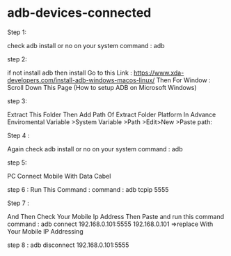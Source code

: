 # adb-devices-connected
Step 1:

check adb install or no on your system 
	command : adb

step 2:

if not install adb then install 
Go to this Link : https://www.xda-developers.com/install-adb-windows-macos-linux/
Then For Window : Scroll Down This Page (How to setup ADB on Microsoft Windows)

step 3:

Extract This Folder 
Then Add Path Of Extract Folder Platform In Advance Enviromental Variable  >System Variable >Path >Edit>New >Paste path:

Step 4 :

Again check adb install or no on your system 
	command : adb

step 5:

PC Connect Mobile With Data Cabel

step 6 :
Run This Command :
	command : adb tcpip 5555

Step 7 :
	
And Then Check Your Mobile Ip Address Then Paste and run this command
	command : adb connect 192.168.0.101:5555
	192.168.0.101 =>replace With Your Mobile IP Addressing

step 8 :
	adb disconnect 192.168.0.101:5555
